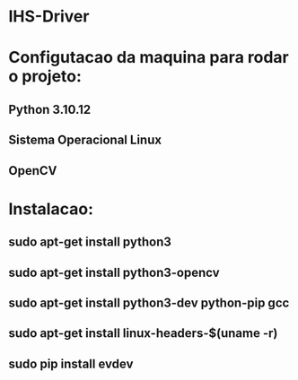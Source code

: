 # IHS-Driver

# Configutacao da maquina para rodar o projeto:

## Python 3.10.12 
## Sistema Operacional Linux
## OpenCV

# Instalacao:

## sudo apt-get install python3

## sudo apt-get install python3-opencv

## sudo apt-get install python3-dev python-pip gcc
## sudo apt-get install linux-headers-$(uname -r)
## sudo pip install evdev
